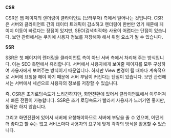 **CSR**

CSR은 웹 페이지의 렌더링이 클라이언트 (브라우저) 측에서 일어나는 것입니다. CSR은 서버와 클라이언트 간의 데이터 트래픽이 감소하고 렌더링이 한번만 있기 때문에 페이지 이동이 빠르다는 장점이 있지만, SEO(검색최적화) 사용이 어렵다는 단점이 있습니다. 보안 관련해서는 쿠키에 사용자 정보를 저장해야 해서 위험 요소가 될 수 있습니다.

**SSR**

SSR은 첫 페이지의 렌더링을 클라이언트 측이 아닌 서버 측에서 처리해 주는 방식입니다. 이는 SEO 측면에서 유리합니다. 서버에서 사용자에게 보여줄 페이지를 모두 구성하여 사용자에게 보여주는 방식이기 때문입니다. 하지만 View 변경이 될 때마다 계속적으로 서버에 요청을 해야 하기 때문에 서버 부담이 커진다는 단점이 있습니다. 보안 관련해서는 서버에서 세션으로 사용자의 정보를 저장할 수 있습니다.

즉, CSR은 초기로딩속도가 느리긴하지만, 화면전환에 있어서 클라이언트에서 이루어져서 빠른 전환이 가능합니다. SSR은 초기 로딩속도가 빨라서 사용자가 느끼기엔 좋지만, 동작은 하지 않습니다. 

그리고 화면전환에 있어서 서버에 요청해야하므로 서버에 부담을 줄 수 있으며, 어떤게 더 좋다고 할 수는 없고 서비스마다 사용자의 요구에 맞게 각각의 방식을 활용할 수 있습니다.
